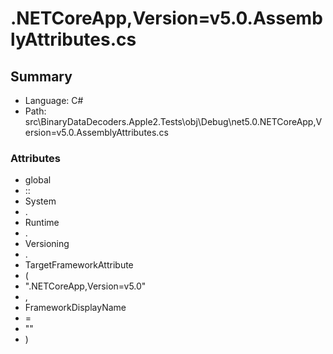 ﻿# .NETCoreApp,Version=v5.0.AssemblyAttributes.cs

## Summary

* Language: C#
* Path: src\BinaryDataDecoders.Apple2.Tests\obj\Debug\net5.0\.NETCoreApp,Version=v5.0.AssemblyAttributes.cs

### Attributes

 - global
 - ::
 - System
 - .
 - Runtime
 - .
 - Versioning
 - .
 - TargetFrameworkAttribute
 - (
 - ".NETCoreApp,Version=v5.0"
 - ,
 - FrameworkDisplayName
 - =
 - ""
 - )


